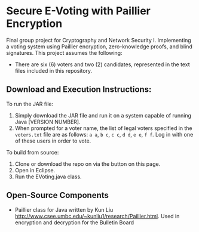 # Secure E-Voting with Paillier Encryption

Final group project for Cryptography and Network Security I. Implementing a voting system using Paillier encryption, zero-knowledge proofs, and blind signatures. This project assumes the following:

* There are six (6) voters and two (2) candidates, represented in the text files included in this repository.

Download and Execution Instructions:
------------------------------------

To run the JAR file:

1. Simply download the JAR file and run it on a system capable of running Java [VERSION NUMBER].
2. When prompted for a voter name, the list of legal voters specified in the ```voters.txt``` file are as follows: ```a a```, ```b c```, ```c c```, ```d d```, ```e e```, ```f f```. Log in with one of these users in order to vote.

To build from source:

1. Clone or download the repo on via the button on this page.
2. Open in Eclipse.
3. Run the EVoting.java class.


Open-Source Components
----------------------

* Paillier class for Java written by Kun Liu <http://www.csee.umbc.edu/~kunliu1/research/Paillier.html>. Used in encryption and decryption for the Bulletin Board 